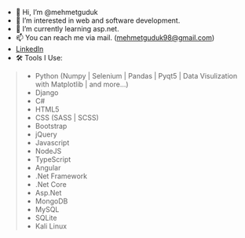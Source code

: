 - 👋 Hi, I’m @mehmetguduk
- 👀 I’m interested in web and software development.
- 🌱 I’m currently learning asp.net.
- 📫 You can reach me via mail. (mehmetguduk98@gmail.com)
- [LinkedIn](https://www.linkedin.com/in/mehmetguduk/)
- 🛠️ Tools I Use:
>- Python (Numpy | Selenium | Pandas | Pyqt5 | Data Visulization with Matplotlib | and more...)
>- Django
>- C#
>- HTML5
>- CSS (SASS | SCSS)
>- Bootstrap
>- jQuery
>- Javascript
>- NodeJS
>- TypeScript
>- Angular
>- .Net Framework
>- .Net Core
>- Asp.Net
>- MongoDB
>- MySQL
>- SQLite
>- Kali Linux




<!---
mehmetguduk/mehmetguduk is a ✨ special ✨ repository because its `README.md` (this file) appears on your GitHub profile.
You can click the Preview link to take a look at your changes.
--->
